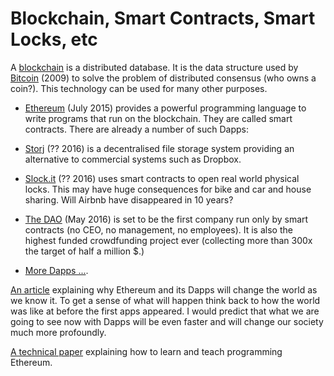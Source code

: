 # Blockchain, Smart Contracts, Smart Locks, etc

A [blockchain](https://en.wikipedia.org/wiki/Block_chain_%28database%29) is a distributed database. It is the data structure used by [Bitcoin](https://en.wikipedia.org/wiki/Bitcoin) (2009)  to solve the problem of distributed consensus (who owns a coin?). 
This technology can be used for many other purposes.

* [Ethereum](https://en.wikipedia.org/wiki/Ethereum) (July 2015) provides a powerful programming language to write programs that run on the blockchain. They are called smart contracts. There are already a number of such Dapps:

* [Storj](https://storj.io/faq.html) (?? 2016) is a decentralised file storage system providing an alternative to commercial systems such as Dropbox.

* [Slock.it](https://slock.it/faq.md) (?? 2016) uses smart contracts to open real world physical locks. This may have huge consequences for bike and car and house sharing. Will Airbnb have disappeared in 10 years?

* [The DAO]() (May 2016) is set to be the first company run only by smart contracts (no CEO, no management, no employees). It is also the highest funded crowdfunding project ever (collecting more than 300x the target of half a million $.)

* [More Dapps ...](https://www.google.co.uk/search?q=ethereum+projects&ie=utf-8&oe=utf-8&client=firefox-b&gfe_rd=cr&ei=u0hUV_yYE-vW8geU_ILAAg#q=dapps). 

[An article](https://medium.com/the-coinbase-blog/ethereum-is-the-forefront-of-digital-currency-5300298f6c75#.prlgtfnqx) explaining why Ethereum and its Dapps will change the world as we know it. To get a sense of what will happen think back to how the world was like at before the first apps appeared. I would predict that what we are going to see now with Dapps will be even faster and will change our society much more profoundly.

[A technical paper](http://fc16.ifca.ai/bitcoin/papers/DAKMS16.pdf) explaining how to learn and teach programming Ethereum.


